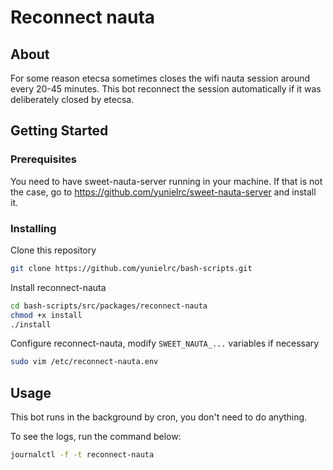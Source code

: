 # Reconnect nauta

## About

For some reason etecsa sometimes closes the wifi nauta session around every 20-45 minutes.
This bot reconnect the session automatically if it was deliberately closed by etecsa.

## Getting Started

### Prerequisites

You need to have sweet-nauta-server running in your machine.
If that is not the case, go to <https://github.com/yunielrc/sweet-nauta-server>
and install it.

### Installing

Clone this repository

```sh
git clone https://github.com/yunielrc/bash-scripts.git
```

Install reconnect-nauta

```sh
cd bash-scripts/src/packages/reconnect-nauta
chmod +x install
./install
```

Configure reconnect-nauta, modify `SWEET_NAUTA_...` variables if necessary

```sh
sudo vim /etc/reconnect-nauta.env
```

## Usage

This bot runs in the background by cron, you don't need to do anything.

To see the logs, run the command below:

```sh
journalctl -f -t reconnect-nauta
```
